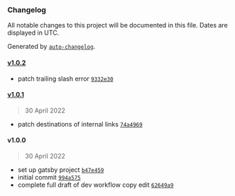 ### Changelog

All notable changes to this project will be documented in this file. Dates are displayed in UTC.

Generated by [`auto-changelog`](https://github.com/CookPete/auto-changelog).

#### [v1.0.2](https://github.com/hats-dev/hats-dev-nextjs/compare/v1.0.1...v1.0.2)

- patch trailing slash error [`9332e30`](https://github.com/hats-dev/hats-dev-nextjs/commit/9332e305ba24cdb3ca4a293b1690f4cff14b7904)

#### [v1.0.1](https://github.com/hats-dev/hats-dev-nextjs/compare/v1.0.0...v1.0.1)

> 30 April 2022

- patch destinations of internal links [`74a4969`](https://github.com/hats-dev/hats-dev-nextjs/commit/74a49697a4da21750ebb5ece6311575dbeef49ea)

#### v1.0.0

> 30 April 2022

- set up gatsby project [`b47e459`](https://github.com/hats-dev/hats-dev-nextjs/commit/b47e459bec73010df6415a511767cea0d8670de2)
- initial commit [`994a575`](https://github.com/hats-dev/hats-dev-nextjs/commit/994a5750b71862ab821e86d463448bbec139979d)
- complete full draft of dev workflow copy edit [`62649a9`](https://github.com/hats-dev/hats-dev-nextjs/commit/62649a9a2098766290c25558ba3af5082fdcdc9b)
